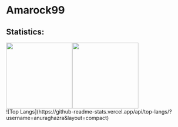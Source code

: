 #  Amarock99

## Statistics:

<div style="display: flex;" align=center>
  <img height="180em"src="https://github-readme-stats.vercel.app/api?username=Amarock99&show_icons=true&theme=transparent">

  <img height="180em" src="https://github-readme-stats.vercel.app/api/top-langs/?username=Amarock99&layout=compact&theme=transparent">
</div>
![Top Langs](https://github-readme-stats.vercel.app/api/top-langs/?username=anuraghazra&layout=compact)

